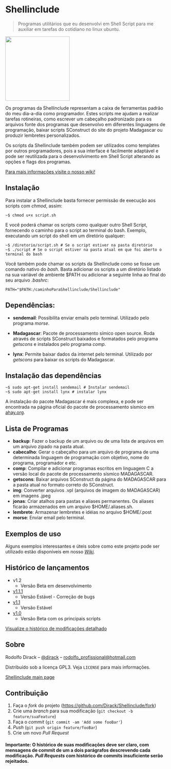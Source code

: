 
# Shellinclude
> Programas utilitários que eu desenvolvi em Shell Script para me auxiliar em tarefas do cotidiano no linux ubuntu.

<img src="https://github.com/Dirack/Shellinclude/blob/master/imagens/superuser-superhero.jpg" width="200">

Os programas da Shellinclude representam a caixa de ferramentas padrão do meu dia-a-dia como programador. 
Estes scripts me ajudam a realizar tarefas rotineiras, como escrever um cabeçalho padronizado para os arquivos 
fonte dos programas que desenvolvo em diferentes linguagens de programação, 
baixar scripts SConstruct do site do projeto Madagascar ou produzir lembretes personalizados.

Os scripts da Shellinclude também podem ser utilizados como templates por outros programadores,
pois a sua interface é facilmente adaptável e pode ser reutilizada para o 
desenvolvimento em Shell Script alterando as opções e flags dos programas.

[Para mais informações visite o nosso wiki!](https://github.com/Dirack/Shellinclude/wiki)

## Instalação

Para instalar a Shellinclude basta fornecer permissão de execução aos scripts com _chmod_, assim:

```shell
~$ chmod u+x script.sh
```

E você poderá chamar os scripts como qualquer outro Shell Script, fornecendo o caminho para o script ao
terminal do bash. Exemplo, executando um script do shell em um diretório qualquer:

```śhell
~$ /diretorio/script.sh # Se o script estiver na pasta diretório
~$ ./script # Se o script estiver na pasta atual em que foi aberto o terminal do bash
```

Você também pode chamar os scripts da Shellinclude como se fosse um comando nativo do _bash_. Basta adicionar os scripts
a um diretório listado na sua variável de ambiente $PATH ou adicionar a seguinte linha ao final do seu arquivo _.bashrc_:

```shell
PATH="$PATH:/caminhoParaShellinclude/Shellinclude"
```

## Dependências: 

* **sendemail**: Possibilita enviar emails pelo terminal. Utilizado pelo programa _morse_.

* **Madagascar**: Pacote de processamento símico open source. Roda através de scripts SConstruct baixados e formatados
pelo programa _getscons_ e instalados pelo programa _comp_.

* **lynx**: Permite baixar dados da internet pelo terminal. Utilizado por _getscons_ para baixar os scripts do Madagascar.

## Instalação das dependências

```shell
~$ sudo apt-get install sendemail # Instalar sendemail
~$ sudo apt-get install lynx # instalar lynx
```

A instalação do pacote Madagascar é mais complexa, e pode ser encontrada na página oficial do pacote de processamento 
sísmico em [ahay.org](http://www.ahay.org/wiki/Installation).


## Lista de Programas

* **backup**: Fazer o backup de um arquivo ou de uma lista de arquivos em um arquivo zipado na pasta atual.
* **cabecalho**: Gerar o cabeçalho para um arquivo de programa de uma determinada linguagem de programação com objetivo, nome do programa, programador e etc.
* **comp**: Compilar e adicionar programas escritos em linguagem C a versão local do pacote de processamento sísmico MADAGASCAR.
* **getscons**: Baixar arquivos SConstruct da página do MADAGASCAR para a pasta atual no formato correto do SConstruct.
* **img**: Converter arquivos .vpl (arquivos de imagem do MADAGASCAR) em imagens .jpeg
* **jonas**: Criar atalhos para pastas e aliases permanentes. Os aliases ficarão armazenados em um arquivo $HOME/.aliases.sh.  
* **lembrete**: Armazenar lembretes e idéias no arquivo $HOME/.post
* **morse**: Enviar email pelo terminal.

## Exemplos de uso

Alguns exemplos interessantes e úteis sobre como este projeto pode ser utilizado estão disponíveis em nosso
_[Wiki](https://github.com/Dirack/Shellinclude/wiki)._ 

## Histórico de lançamentos

* v1.2
    * Versão Beta em desenvolvimento
* [v1.1.1](https://github.com/Dirack/Shellinclude/releases/tag/v1.1.1)
    * Versão Estável - Correção de bugs
* [v1.1](https://github.com/Dirack/Shellinclude/releases/tag/v1.1)
    * Versão Estável
* [v1.0](https://github.com/Dirack/Shellinclude/releases/tag/v1.0-beta.1)
    * Versão Beta com os principais scripts

[Visualize o histórico de modificações detalhado](https://github.com/Dirack/Shellinclude/wiki/Hist%C3%B3rico-de-vers%C3%B5es)

## Sobre

Rodolfo Dirack – [@dirack](https://github.com/Dirack) – rodolfo_profissional@hotmail.com

Distribuído sob a licença GPL3. Veja `LICENSE` para mais informações.

[Shellinclude main page](https://github.com/Dirack/Shellinclude)

## Contribuição

1. Faça o _fork_ do projeto (<https://github.com/Dirack/Shellinclude/fork>)
2. Crie uma _branch_ para sua modificação (`git checkout -b feature/suaFeature`)
3. Faça o _commit_ (`git commit -am 'Add some fooBar'`)
4. _Push_ (`git push origin feature/fooBar`)
5. Crie um novo _Pull Request_

#### Importante: O histórico de suas modificações deve ser claro, com mensagens de commit de um a dois parágrafos descrevendo cada modificação. _Pull Requests_ com histórico de commits insuficiente serão rejeitados.
